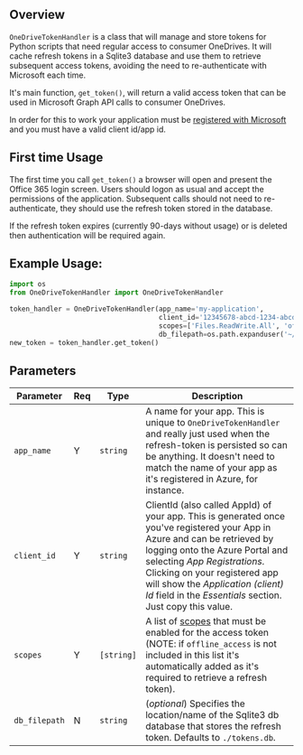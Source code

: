 ## Overview

`OneDriveTokenHandler` is a class that will manage and store tokens for Python scripts that need regular access to consumer OneDrives. It will cache refresh tokens in a Sqlite3 database and use them to retrieve subsequent access tokens, avoiding the need to re-authenticate with Microsoft each time.

It's main function, `get_token()`, will return a valid access token that can be used in Microsoft Graph API calls to consumer OneDrives.

In order for this to work your application must be [registered with Microsoft](https://learn.microsoft.com/en-us/entra/identity-platform/quickstart-register-app) and you must have a valid client id/app id.

## First time Usage

The first time you call `get_token()` a browser will open and present the Office 365 login screen. Users should logon as usual and accept the permissions of the application. Subsequent calls should not need to re-authenticate, they should use the refresh token stored in the database.

If the refresh token expires (currently 90-days without usage) or is deleted then authentication will be required again.

## Example Usage:

```python
import os
from OneDriveTokenHandler import OneDriveTokenHandler

token_handler = OneDriveTokenHandler(app_name='my-application', 
                                     client_id='12345678-abcd-1234-abcd-12345678', 
                                     scopes=['Files.ReadWrite.All', 'offline_access'], 
                                     db_filepath=os.path.expanduser('~/.local/share/my-application/settings_db')
new_token = token_handler.get_token()
```


## Parameters

| Parameter     | Req | Type     | Description                                                                                                                                                                                                                                                                                                                    |
|---------------|-----|----------|--------------------------------------------------------------------------------------------------------------------------------------------------------------------------------------------------------------------------------------------------------------------------------------------------------------------------------|
| `app_name`    | Y   | `string` | A name for your app. This is unique to `OneDriveTokenHandler` and really just used when the refresh-token is persisted so can be anything. It doesn't need to match the name of your app as it's registered in Azure, for instance.                                                                                      |
| `client_id`   | Y   | `string` | ClientId (also called AppId) of your app. This is generated once you've registered your App in Azure and can be retrieved by logging onto the Azure Portal and selecting *App Registrations*. Clicking on your registered app will show the *Application (client) Id* field in the *Essentials* section. Just copy this value. |
| `scopes`   | Y   | `[string]` | A list of [scopes](https://learn.microsoft.com/en-us/onedrive/developer/rest-api/concepts/permissions_reference?view=odsp-graph-online) that must be enabled for the access token (NOTE: if `offline_access` is not included in this list it's automatically added as it's required to retrieve a refresh token).                                                   |
| `db_filepath` | N   | `string` | (*optional*) Specifies the location/name of the Sqlite3 db database that stores the refresh token. Defaults to `./tokens.db`.                                                                                                                                                                                                   |                                                                                                                                                                   |

